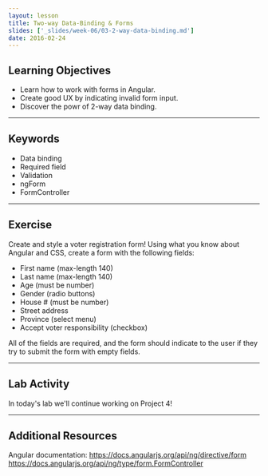 ```yaml
---
layout: lesson
title: Two-way Data-Binding & Forms
slides: ['_slides/week-06/03-2-way-data-binding.md']
date: 2016-02-24
---
```


## Learning Objectives

- Learn how to work with forms in Angular.
- Create good UX by indicating invalid form input.
- Discover the powr of 2-way data binding.

---

## Keywords

- Data binding
- Required field
- Validation
- ngForm
- FormController

---

## Exercise

Create and style a voter registration form!
Using what you know about Angular and CSS, create a form with the following fields:

- First name (max-length 140)
- Last name (max-length 140)
- Age (must be number)
- Gender (radio buttons)
- House # (must be number)
- Street address
- Province (select menu)
- Accept voter responsibility (checkbox)

All of the fields are required, and the form should indicate to the user if they try to submit the form with empty fields.

---

## Lab Activity

In today's lab we'll continue working on Project 4!

<!-- 
### JS Exercise

#### Sum of a Range

Write a `range` function that takes two arguments, `start` and `end`, and returns an array containing all the numbers from `start` up to (and including) `end`.

Next, write a `sum` function that takes an array of numbers and returns the sum of these numbers. Run the previous program and see whether it does indeed return 55.

As a bonus assignment, modify your `range` function to take an optional third argument that indicates the “step” value used to build up the array. If no step is given, the array elements go up by increments of one, corresponding to the old behavior. The function call `range(1, 10, 2)` should return `[1, 3, 5, 7, 9]`. Make sure it also works with negative step values so that `range(5, 2, -1)` produces `[5, 4, 3, 2]`.

```js
// Your code here.

console.log(sum(range(1, 10)));
// → 55
console.log(range(5, 2, -1));
// → [5, 4, 3, 2]
```

**Hints:**

Building up an array is most easily done by first initializing a variable to `[]` (a fresh, empty array) and repeatedly calling its push method to add a value. Don’t forget to return the array at the end of the function.

Since the end boundary is inclusive, you’ll need to use the `<=` operator rather than simply `<` to check for the end of your loop.

To check whether the optional step argument was given, either check `arguments.length` or compare the value of the argument to `undefined`. If it wasn’t given, simply set it to its default value (1) at the top of the function.

Having range understand negative step values is probably best done by writing two separate loops—one for counting up and one for counting down—because the comparison that checks whether the loop is finished needs to be `>=` rather than `<=` when counting downward.

It might also be worthwhile to use a different default step, namely, -1, when the end of the range is smaller than the start. That way, `range(5, 2)` returns something meaningful, rather than getting stuck in an infinite loop. -->

---

## Additional Resources

Angular documentation:
https://docs.angularjs.org/api/ng/directive/form
https://docs.angularjs.org/api/ng/type/form.FormController
